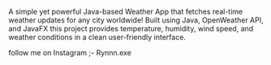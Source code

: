 A simple yet powerful Java-based Weather App that fetches real-time weather updates for any city worldwide! 
 Built using Java, OpenWeather API, and JavaFX
this project provides temperature, humidity, wind speed, and weather conditions in a clean
user-friendly interface.

follow me on Instagram ;- Rynnn.exe

